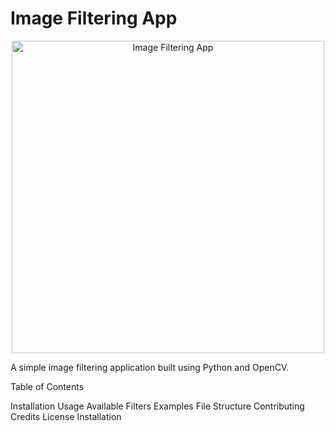 # Image Filtering App

<p align="center">
  <img src="example/app_screenshot.png" alt="Image Filtering App" width="500">
</p>
A simple image filtering application built using Python and OpenCV.

Table of Contents

Installation
Usage
Available Filters
Examples
File Structure
Contributing
Credits
License
Installation

